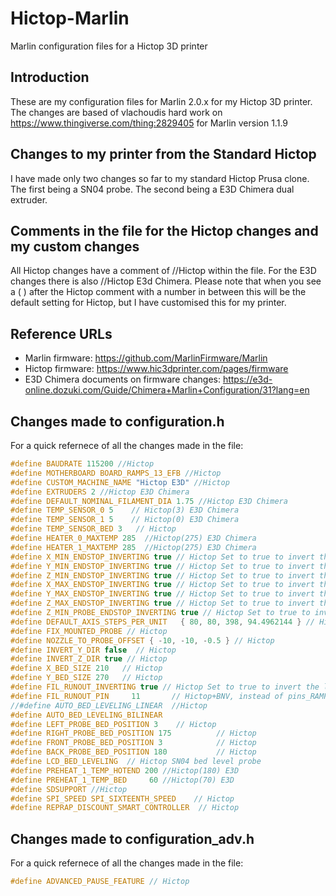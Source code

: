 # Hictop-Marlin
Marlin configuration files for a Hictop 3D printer

## Introduction
These are my configuration files for Marlin 2.0.x for my Hictop 3D printer. 
The changes are based of vlachoudis hard work on https://www.thingiverse.com/thing:2829405 for Marlin version 1.1.9

## Changes to my printer from the Standard Hictop
I have made only two changes so far to my standard Hictop Prusa clone.
The first being a SN04 probe. 
The second being a E3D Chimera dual extruder. 

## Comments in the file for the Hictop changes and my custom changes
All Hictop changes have a comment of //Hictop within the file.
For the E3D changes there is also //Hictop E3d Chimera. 
Please note that when you see a ( ) after the Hictop comment with a number in between this will be the default setting for Hictop, but I have customised this for my printer.

## Reference URLs
* Marlin firmware: https://github.com/MarlinFirmware/Marlin
* Hictop firmware: https://www.hic3dprinter.com/pages/firmware
* E3D Chimera documents on firmware changes: https://e3d-online.dozuki.com/Guide/Chimera+Marlin+Configuration/31?lang=en

## Changes made to configuration.h
For a quick refernece of all the changes made in the file:
```c
#define BAUDRATE 115200 //Hictop
#define MOTHERBOARD BOARD_RAMPS_13_EFB //Hictop
#define CUSTOM_MACHINE_NAME "Hictop E3D" //Hictop
#define EXTRUDERS 2 //Hictop E3D Chimera
#define DEFAULT_NOMINAL_FILAMENT_DIA 1.75 //Hictop E3D Chimera
#define TEMP_SENSOR_0 5    // Hictop(3) E3D Chimera
#define TEMP_SENSOR_1 5    // Hictop(0) E3D Chimera
#define TEMP_SENSOR_BED 3   // Hictop
#define HEATER_0_MAXTEMP 285  //Hictop(275) E3D Chimera
#define HEATER_1_MAXTEMP 285  //Hictop(275) E3D Chimera
#define X_MIN_ENDSTOP_INVERTING true // Hictop Set to true to invert the logic of the endstop.
#define Y_MIN_ENDSTOP_INVERTING true // Hictop Set to true to invert the logic of the endstop.
#define Z_MIN_ENDSTOP_INVERTING true // Hictop Set to true to invert the logic of the endstop.
#define X_MAX_ENDSTOP_INVERTING true // Hictop Set to true to invert the logic of the endstop.
#define Y_MAX_ENDSTOP_INVERTING true // Hictop Set to true to invert the logic of the endstop.
#define Z_MAX_ENDSTOP_INVERTING true // Hictop Set to true to invert the logic of the endstop.
#define Z_MIN_PROBE_ENDSTOP_INVERTING true // Hictop Set to true to invert the logic of the probe.
#define DEFAULT_AXIS_STEPS_PER_UNIT   { 80, 80, 398, 94.4962144 } // Hictop
#define FIX_MOUNTED_PROBE // Hictop
#define NOZZLE_TO_PROBE_OFFSET { -10, -10, -0.5 } // Hictop
#define INVERT_Y_DIR false  // Hictop
#define INVERT_Z_DIR true // Hictop
#define X_BED_SIZE 210   // Hictop
#define Y_BED_SIZE 270   // Hictop
#define FIL_RUNOUT_INVERTING true // Hictop Set to true to invert the logic of the sensor.
#define FIL_RUNOUT_PIN     11       // Hictop+BNV, instead of pins_RAMPS.h
//#define AUTO_BED_LEVELING_LINEAR  //Hictop
#define AUTO_BED_LEVELING_BILINEAR
#define LEFT_PROBE_BED_POSITION 3    // Hictop
#define RIGHT_PROBE_BED_POSITION 175          // Hictop
#define FRONT_PROBE_BED_POSITION 3            // Hictop
#define BACK_PROBE_BED_POSITION 180           // Hictop
#define LCD_BED_LEVELING  // Hictop SN04 bed level probe
#define PREHEAT_1_TEMP_HOTEND 200 //Hictop(180) E3D
#define PREHEAT_1_TEMP_BED     60 //Hictop(70) E3D
#define SDSUPPORT //Hictop
#define SPI_SPEED SPI_SIXTEENTH_SPEED    // Hictop
#define REPRAP_DISCOUNT_SMART_CONTROLLER  // Hictop
```
## Changes made to configuration_adv.h
For a quick refernece of all the changes made in the file:
```c
#define ADVANCED_PAUSE_FEATURE // Hictop
```


